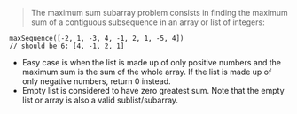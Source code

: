> The maximum sum subarray problem consists in finding the maximum sum of a contiguous subsequence in an array or list of integers:

```
maxSequence([-2, 1, -3, 4, -1, 2, 1, -5, 4])
// should be 6: [4, -1, 2, 1]
```

* Easy case is when the list is made up of only positive numbers and the maximum sum is the sum of the whole array. If the list is made up of only negative numbers, return 0 instead.
* Empty list is considered to have zero greatest sum. Note that the empty list or array is also a valid sublist/subarray.